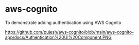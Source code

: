 # aws-cognito
To demonstrate adding authentication using AWS Cognito 

https://github.com/pujesh/aws-cognito/blob/main/aws-cognito-app/docs/Authentication%20UI%20Component.PNG
